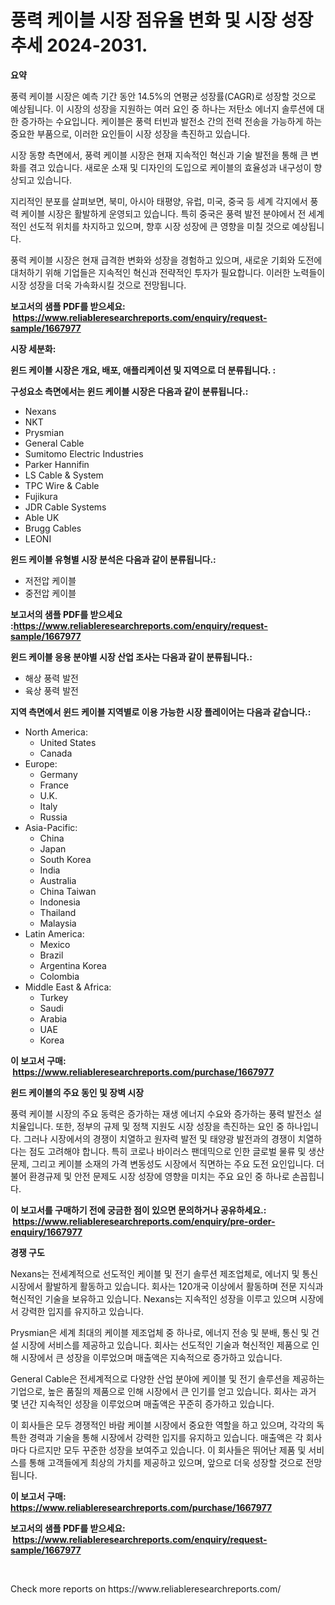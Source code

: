 <p><h1>풍력 케이블 시장 점유율 변화 및 시장 성장 추세 2024-2031.</h1></p><p><strong>요약</strong></p>
<p><p>풍력 케이블 시장은 예측 기간 동안 14.5%의 연평균 성장률(CAGR)로 성장할 것으로 예상됩니다. 이 시장의 성장을 지원하는 여러 요인 중 하나는 저탄소 에너지 솔루션에 대한 증가하는 수요입니다. 케이블은 풍력 터빈과 발전소 간의 전력 전송을 가능하게 하는 중요한 부품으로, 이러한 요인들이 시장 성장을 촉진하고 있습니다.</p><p>시장 동향 측면에서, 풍력 케이블 시장은 현재 지속적인 혁신과 기술 발전을 통해 큰 변화를 겪고 있습니다. 새로운 소재 및 디자인의 도입으로 케이블의 효율성과 내구성이 향상되고 있습니다.</p><p>지리적인 분포를 살펴보면, 북미, 아시아 태평양, 유럽, 미국, 중국 등 세계 각지에서 풍력 케이블 시장은 활발하게 운영되고 있습니다. 특히 중국은 풍력 발전 분야에서 전 세계적인 선도적 위치를 차지하고 있으며, 향후 시장 성장에 큰 영향을 미칠 것으로 예상됩니다.</p><p>풍력 케이블 시장은 현재 급격한 변화와 성장을 경험하고 있으며, 새로운 기회와 도전에 대처하기 위해 기업들은 지속적인 혁신과 전략적인 투자가 필요합니다. 이러한 노력들이 시장 성장을 더욱 가속화시킬 것으로 전망됩니다.</p></p>
<p><strong>보고서의 샘플 PDF를 받으세요: &nbsp;<a href="https://www.reliableresearchreports.com/enquiry/request-sample/1667977">https://www.reliableresearchreports.com/enquiry/request-sample/1667977</a></strong></p>
<p><strong>시장 세분화:</strong></p>
<p><strong> 윈드 케이블 시장은 개요, 배포, 애플리케이션 및 지역으로 더 분류됩니다. :</strong></p>
<p><strong>구성요소 측면에서는 윈드 케이블 시장은 다음과 같이 분류됩니다.:</strong></p>
<p><ul><li>Nexans</li><li>NKT</li><li>Prysmian</li><li>General Cable</li><li>Sumitomo Electric Industries</li><li>Parker Hannifin</li><li>LS Cable & System</li><li>TPC Wire & Cable</li><li>Fujikura</li><li>JDR Cable Systems</li><li>Able UK</li><li>Brugg Cables</li><li>LEONI</li></ul></p>
<p><strong> 윈드 케이블 유형별 시장 분석은 다음과 같이 분류됩니다.:</strong></p>
<p><ul><li>저전압 케이블</li><li>중전압 케이블</li></ul></p>
<p><strong>보고서의 샘플 PDF를 받으세요 :<a href="https://www.reliableresearchreports.com/enquiry/request-sample/1667977">https://www.reliableresearchreports.com/enquiry/request-sample/1667977</a></strong></p>
<p><strong> 윈드 케이블 응용 분야별 시장 산업 조사는 다음과 같이 분류됩니다.:</strong></p>
<p><ul><li>해상 풍력 발전</li><li>육상 풍력 발전</li></ul></p>
<p><strong>지역 측면에서 윈드 케이블 지역별로 이용 가능한 시장 플레이어는 다음과 같습니다.:</strong></p>
<p><ul>
    <li>
        North America:
        <ul>
            <li>United States</li>
            <li>Canada</li>
        </ul>
    </li>
    <li>
        Europe:
        <ul>
            <li>Germany</li>
            <li>France</li>
            <li>U.K.</li>
            <li>Italy</li>
            <li>Russia</li>
        </ul>
    </li>
    <li>
        Asia-Pacific:
        <ul>
            <li>China</li>
            <li>Japan</li>
            <li>South Korea</li>
            <li>India</li>
            <li>Australia</li>
            <li>China Taiwan</li>
            <li>Indonesia</li>
            <li>Thailand</li>
            <li>Malaysia</li>
        </ul>
    </li>
    <li>
        Latin America:
        <ul>
            <li>Mexico</li>
            <li>Brazil</li>
            <li>Argentina Korea</li>
            <li>Colombia</li>
        </ul>
    </li>
    <li>
        Middle East & Africa:
        <ul>
            <li>Turkey</li>
            <li>Saudi</li>
            <li>Arabia</li>
            <li>UAE</li>
            <li>Korea</li>
        </ul>
    </li>
    </ul></p>
<p><strong>이 보고서 구매: &nbsp;<a href="https://www.reliableresearchreports.com/purchase/1667977">https://www.reliableresearchreports.com/purchase/1667977</a></strong></p>
<p><strong>윈드 케이블의 주요 동인 및 장벽 시장</strong></p>
<p><p>풍력 케이블 시장의 주요 동력은 증가하는 재생 에너지 수요와 증가하는 풍력 발전소 설치율입니다. 또한, 정부의 규제 및 정책 지원도 시장 성장을 촉진하는 요인 중 하나입니다. 그러나 시장에서의 경쟁이 치열하고 원자력 발전 및 태양광 발전과의 경쟁이 치열하다는 점도 고려해야 합니다. 특히 코로나 바이러스 팬데믹으로 인한 글로벌 물류 및 생산 문제, 그리고 케이블 소재의 가격 변동성도 시장에서 직면하는 주요 도전 요인입니다. 더불어 환경규제 및 안전 문제도 시장 성장에 영향을 미치는 주요 요인 중 하나로 손꼽힙니다.</p></p>
<p><strong>이 보고서를 구매하기 전에 궁금한 점이 있으면 문의하거나 공유하세요.: &nbsp;<a href="https://www.reliableresearchreports.com/enquiry/pre-order-enquiry/1667977">https://www.reliableresearchreports.com/enquiry/pre-order-enquiry/1667977</a></strong></p>
<p><strong>경쟁 구도</strong></p>
<p><p>Nexans는 전세계적으로 선도적인 케이블 및 전기 솔루션 제조업체로, 에너지 및 통신 시장에서 활발하게 활동하고 있습니다. 회사는 120개국 이상에서 활동하며 전문 지식과 혁신적인 기술을 보유하고 있습니다. Nexans는 지속적인 성장을 이루고 있으며 시장에서 강력한 입지를 유지하고 있습니다.</p><p>Prysmian은 세계 최대의 케이블 제조업체 중 하나로, 에너지 전송 및 분배, 통신 및 건설 시장에 서비스를 제공하고 있습니다. 회사는 선도적인 기술과 혁신적인 제품으로 인해 시장에서 큰 성장을 이루었으며 매출액은 지속적으로 증가하고 있습니다.</p><p>General Cable은 전세계적으로 다양한 산업 분야에 케이블 및 전기 솔루션을 제공하는 기업으로, 높은 품질의 제품으로 인해 시장에서 큰 인기를 얻고 있습니다. 회사는 과거 몇 년간 지속적인 성장을 이루었으며 매출액은 꾸준히 증가하고 있습니다.</p><p>이 회사들은 모두 경쟁적인 바람 케이블 시장에서 중요한 역할을 하고 있으며, 각각의 독특한 경력과 기술을 통해 시장에서 강력한 입지를 유지하고 있습니다. 매출액은 각 회사마다 다르지만 모두 꾸준한 성장을 보여주고 있습니다. 이 회사들은 뛰어난 제품 및 서비스를 통해 고객들에게 최상의 가치를 제공하고 있으며, 앞으로 더욱 성장할 것으로 전망됩니다.</p></p>
<p><strong>이 보고서 구매: &nbsp; <a href="https://www.reliableresearchreports.com/purchase/1667977">https://www.reliableresearchreports.com/purchase/1667977</a></strong></p>
<p><strong>보고서의 샘플 PDF를 받으세요: &nbsp;<a href="https://www.reliableresearchreports.com/enquiry/request-sample/1667977">https://www.reliableresearchreports.com/enquiry/request-sample/1667977</a></strong><strong></strong></p>
<p>&nbsp;</p>
<p>Check more reports on https://www.reliableresearchreports.com/</p>